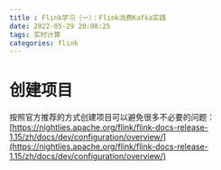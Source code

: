 ```yaml
---
title : Flink学习（一）：Flink消费Kafka实践
date: 2022-05-29 20:08:25
tags: 实时计算
categories: flink
---
```


# 创建项目
按照官方推荐的方式创建项目可以避免很多不必要的问题：
[https://nightlies.apache.org/flink/flink-docs-release-1.15/zh/docs/dev/configuration/overview/](https://nightlies.apache.org/flink/flink-docs-release-1.15/zh/docs/dev/configuration/overview/)